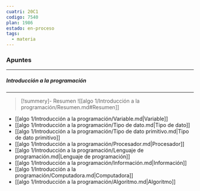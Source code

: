 ```yaml
---
cuatri: 20C1
codigo: 7540
plan: 1986
estado: en-proceso
tags:
  - materia
---
```

### Apuntes 
---
##### Introducción a la programación 
---
> [!summery]- Resumen
> ![[algo 1/Introducción a la programación/Resumen.md#Resumen]]

* [[algo 1/Introducción a la programación/Variable.md|Variable]]
* [[algo 1/Introducción a la programación/Tipo de dato.md|Tipo de dato]]
* [[algo 1/Introducción a la programación/Tipo de dato primitivo.md|Tipo de dato primitivo]]
* [[algo 1/Introducción a la programación/Procesador.md|Procesador]]
* [[algo 1/Introducción a la programación/Lenguaje de programación.md|Lenguaje de programación]]
* [[algo 1/Introducción a la programación/Información.md|Información]]
* [[algo 1/Introducción a la programación/Computadora.md|Computadora]]
* [[algo 1/Introducción a la programación/Algoritmo.md|Algoritmo]]


